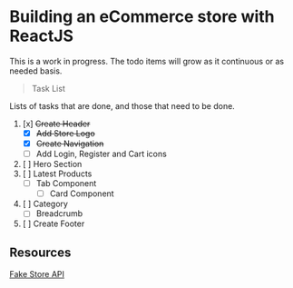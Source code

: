 # Building an eCommerce store with ReactJS

This is a work in progress. The todo items will grow as it continuous or as needed basis.

> Task List

Lists of tasks that are done, and those that need to be done.

1. [x] ~~Create Header~~
   - [x] ~~Add Store Logo~~
   - [x] ~~Create Navigation~~
   - [ ] Add Login, Register and Cart icons
2. [ ] Hero Section
3. [ ] Latest Products
   - [ ] Tab Component
     - [ ] Card Component
4. [ ] Category
   - [ ] Breadcrumb
5. [ ] Create Footer

## Resources

[Fake Store API](https://fakestoreapi.com/)
